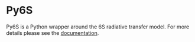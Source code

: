 # Py6S #

Py6S is a Python wrapper around the 6S radiative transfer model. For more details please see the
[documentation](https://github.com/robintw/Py6S/blob/master/.gitignore).